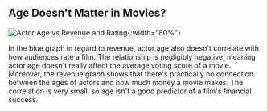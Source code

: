 ## Age Doesn't Matter in Movies?
![Actor Age vs Revenue and Rating](figures/Mean_actor_age_at_movie_release/Mean_actor_age_at_movie_release_scatterplot.png){:width="80%"}

In the blue graph in regard to revenue, actor age also doesn't correlate with how audiences rate a film. The relationship is negligibly negative, meaning actor age doesn't really affect the average voting score of a movie.
Moreover, the revenue graph shows that there's practically no connection between the ages of actors and how much money a movie makes. The correlation is very small, so age isn't a good predictor of a film's financial success.
